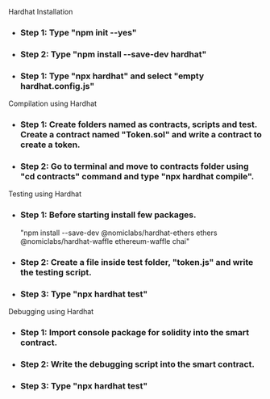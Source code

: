 <p>Hardhat Installation</p>
<ul>
    <li>
        <h3>Step 1: Type "npm init --yes"</h3>
    </li>
    <li>
        <h3>Step 2: Type "npm install --save-dev hardhat"</h3>
    </li>
    <li>
        <h3>Step 1: Type "npx hardhat" and select "empty hardhat.config.js"</h3>
    </li>
</ul>

<p>Compilation using Hardhat</p>
<ul>
    <li>
        <h3>Step 1: Create folders named as contracts, scripts and test. Create a contract named "Token.sol" and write a contract to create a token.</h3>
    </li>
    <li>
        <h3>Step 2: Go to terminal and move to contracts folder using "cd contracts" command and type "npx hardhat compile".</h3>
    </li>
</ul>

<p>Testing using Hardhat</p>
<ul>
    <li>
        <h3>Step 1: Before starting install few packages.</h3>
        <p>"npm install --save-dev @nomiclabs/hardhat-ethers ethers @nomiclabs/hardhat-waffle ethereum-waffle chai"</p>
    </li>
    <li>
        <h3>Step 2: Create a file inside test folder, "token.js" and write the testing script.</h3>
    </li>
    <li>
        <h3>Step 3: Type "npx hardhat test"</h3>
    </li>
</ul>

<p>Debugging using Hardhat</p>
<ul>
    <li>
        <h3>Step 1: Import console package for solidity into the smart contract.</h3>
    </li>
    <li>
        <h3>Step 2: Write the debugging script into the smart contract.</h3>
    </li>
    <li>
        <h3>Step 3: Type "npx hardhat test"</h3>
    </li>
</ul>